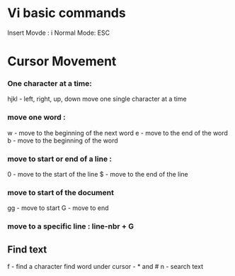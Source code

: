 # Vi basic commands
Insert Movde : i
Normal Mode: ESC

# Cursor Movement

### One character at a time: 
hjkl - left, right, up, down move one single character at a time

### move one word :
 w - move to the beginning of the next word 
 e - move to the end of the word
 b - move to the beginning of the word

### move to start or end of a line : 
0 - move to the start of the line
$ - move to the end of the line 

### move to start of the document
gg - move to start
G - move to end 

### move to a specific line : line-nbr + G

## Find text
f - find a character
find word under cursor - * and #
n - search text 
